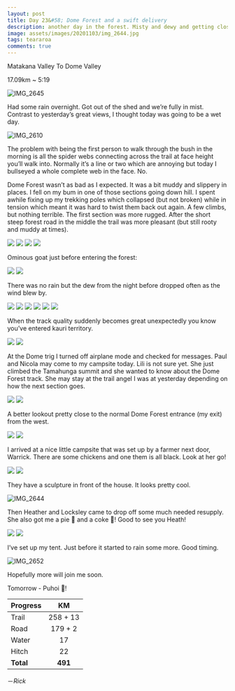 ```yaml
---
layout: post
title: Day 23&#58; Dome Forest and a swift delivery
description: another day in the forest. Misty and dewy and getting closer to Auckland. Then a friend appeared!
image: assets/images/20201103/img_2644.jpg
tags: teararoa
comments: true
---
```


Matakana Valley To Dome Valley

17.09km ~ 5:19

![IMG_2645](/assets/images/20201103/img_2645.jpg)

Had some rain overnight. Got out of the shed and we’re fully in mist. Contrast to yesterday’s great views, I thought today was going to be a wet day.

![IMG_2610](/assets/images/20201103/img_2610.jpg)

The problem with being the first person to walk through the bush in the morning is all the spider webs connecting across the trail at face height you’ll walk into. Normally it’s a line or two which are annoying but today I bullseyed a whole complete web in the face. No.

Dome Forest wasn’t as bad as I expected. It was a bit muddy and slippery in places. I fell on my bum in one of those sections going down hill. I spent awhile fixing up my trekking poles which collapsed (but not broken) while in tension which meant it was hard to twist them back out again. A few climbs, but nothing terrible. The first section was more rugged. After the short steep forest road in the middle the trail was more pleasant (but still rooty and muddy at times).

<div class="gallery" data-columns="2">
  <img src="/assets/images/20201103/img_2612.jpg">
  <img src="/assets/images/20201103/img_2613.jpg">
  <img src="/assets/images/20201103/img_2616.jpg">
  <img src="/assets/images/20201103/img_2617.jpg">
</div>

Ominous goat just before entering the forest:

<div class="gallery" data-columns="2">
  <img src="/assets/images/20201103/img_2614.jpg">
  <img src="/assets/images/20201103/img_2615.jpg">
</div>

There was no rain but the dew from the night before dropped often as the wind blew by.

<div class="gallery" data-columns="2">
  <img src="/assets/images/20201103/img_2618.jpg">
  <img src="/assets/images/20201103/img_2620.jpg">
  <img src="/assets/images/20201103/img_2621.jpg">
  <img src="/assets/images/20201103/img_2624.jpg">
  <img src="/assets/images/20201103/img_2625.jpg">
  <img src="/assets/images/20201103/img_2627.jpg">
</div>

When the track quality suddenly becomes great unexpectedly you know you’ve entered kauri territory.

<div class="gallery" data-columns="2">
  <img src="/assets/images/20201103/img_2630.jpg">
  <img src="/assets/images/20201103/img_2631.jpg">
</div>

At the Dome trig I turned off airplane mode and checked for messages. Paul and Nicola may come to my campsite today. Lili is not sure yet. She just climbed the Tamahunga summit and she wanted to know about the Dome Forest track. She may stay at the trail angel I was at yesterday depending on how the next section goes.

<div class="gallery" data-columns="2">
  <img src="/assets/images/20201103/img_2632.jpg">
  <img src="/assets/images/20201103/img_2633.jpg">
</div>

A better lookout pretty close to the normal Dome Forest entrance (my exit) from the west.

<div class="gallery" data-columns="2">
  <img src="/assets/images/20201103/img_2635.jpg">
  <img src="/assets/images/20201103/img_2636.jpg">
</div>

I arrived at a nice little campsite that was set up by a farmer next door, Warrick. There are some chickens and one them is all black. Look at her go!

<div class="gallery" data-columns="2">
  <img src="/assets/images/20201103/img_2641.jpg">
  <img src="/assets/images/20201103/img_2642.jpg">
</div>

They have a sculpture in front of the house. It looks pretty cool.

![IMG_2644](/assets/images/20201103/img_2644.jpg)

Then Heather and Locksley came to drop off some much needed resupply. She also got me a pie 🥧 and a coke 🥤! Good to see you Heath!

<div class="gallery" data-columns="2">
  <img src="/assets/images/20201103/img_2647.jpg">
  <img src="/assets/images/20201103/img_2649.jpg">
</div>

I’ve set up my tent. Just before it started to rain some more. Good timing.

![IMG_2652](/assets/images/20201103/img_2652.jpg)

Hopefully more will join me soon.

Tomorrow - Puhoi 🧀!

| Progress | KM |
| ---- |:----:|
| Trail | 258 + 13 |
| Road | 179 + 2 |
| Water | 17 |
| Hitch | 22 |
| **Total** | **491** |

－_Rick_